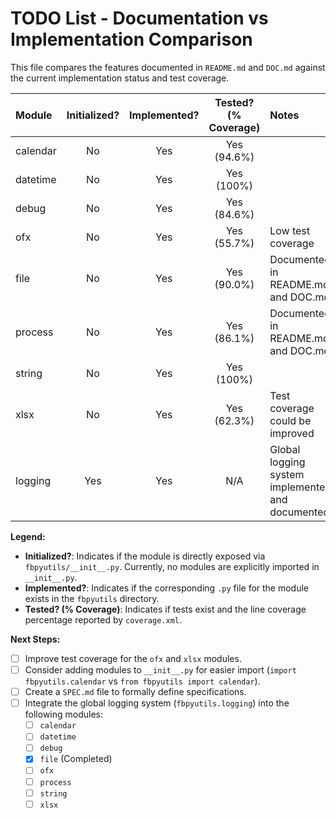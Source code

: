 # TODO List - Documentation vs Implementation Comparison

This file compares the features documented in `README.md` and `DOC.md` against the current implementation status and test coverage.

| Module     | Initialized? | Implemented? | Tested? (% Coverage) | Notes                                      |
| :--------- | :----------: | :----------: | :------------------: | :----------------------------------------- |
| calendar   | No           | Yes          | Yes (94.6%)          |                                            |
| datetime   | No           | Yes          | Yes (100%)           |                                            |
| debug      | No           | Yes          | Yes (84.6%)          |                                            |
| ofx        | No           | Yes          | Yes (55.7%)          | Low test coverage                          |
| file       | No           | Yes          | Yes (90.0%)          | Documented in README.md and DOC.md         |
| process    | No           | Yes          | Yes (86.1%)          | Documented in README.md and DOC.md         |
| string     | No           | Yes          | Yes (100%)           |                                            |
| xlsx       | No           | Yes          | Yes (62.3%)          | Test coverage could be improved            |
| logging    | Yes          | Yes          | N/A                  | Global logging system implemented and documented |

**Legend:**

*   **Initialized?**: Indicates if the module is directly exposed via `fbpyutils/__init__.py`. Currently, no modules are explicitly imported in `__init__.py`.
*   **Implemented?**: Indicates if the corresponding `.py` file for the module exists in the `fbpyutils` directory.
*   **Tested? (% Coverage)**: Indicates if tests exist and the line coverage percentage reported by `coverage.xml`.

**Next Steps:**

*   [ ] Improve test coverage for the `ofx` and `xlsx` modules.
*   [ ] Consider adding modules to `__init__.py` for easier import (`import fbpyutils.calendar` vs `from fbpyutils import calendar`).
*   [ ] Create a `SPEC.md` file to formally define specifications.
*   [ ] Integrate the global logging system (`fbpyutils.logging`) into the following modules:
    *   [ ] `calendar`
    *   [ ] `datetime`
    *   [ ] `debug`
    *   [X] `file` (Completed)
    *   [ ] `ofx`
    *   [ ] `process`
    *   [ ] `string`
    *   [ ] `xlsx`
